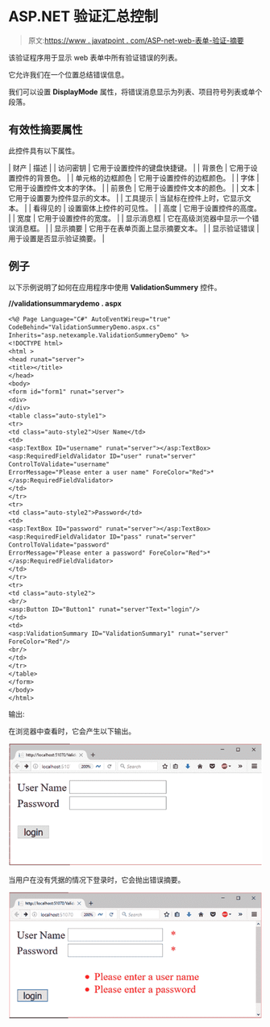 # ASP.NET 验证汇总控制

> 原文:[https://www . javatpoint . com/ASP-net-web-表单-验证-摘要](https://www.javatpoint.com/asp-net-web-form-validation-summary)

该验证程序用于显示 web 表单中所有验证错误的列表。

它允许我们在一个位置总结错误信息。

我们可以设置 **DisplayMode** 属性，将错误消息显示为列表、项目符号列表或单个段落。

## 有效性摘要属性

此控件具有以下属性。

| 财产 | 描述 |
| 访问密钥 | 它用于设置控件的键盘快捷键。 |
| 背景色 | 它用于设置控件的背景色。 |
| 单元格的边框颜色 | 它用于设置控件的边框颜色。 |
| 字体 | 它用于设置控件文本的字体。 |
| 前景色 | 它用于设置控件文本的颜色。 |
| 文本 | 它用于设置要为控件显示的文本。 |
| 工具提示 | 当鼠标在控件上时，它显示文本。 |
| 看得见的 | 设置窗体上控件的可见性。 |
| 高度 | 它用于设置控件的高度。 |
| 宽度 | 它用于设置控件的宽度。 |
| 显示消息框 | 它在高级浏览器中显示一个错误消息框。 |
| 显示摘要 | 它用于在表单页面上显示摘要文本。 |
| 显示验证错误 | 用于设置是否显示验证摘要。 |

## 例子

以下示例说明了如何在应用程序中使用 **ValidationSummery** 控件。

**//validationsummarydemo . aspx**

```
<%@ Page Language="C#" AutoEventWireup="true" CodeBehind="ValidationSummeryDemo.aspx.cs" 
Inherits="asp.netexample.ValidationSummeryDemo" %>
<!DOCTYPE html>
<html >
<head runat="server">
<title></title>
</head>
<body>
<form id="form1" runat="server">
<div>
</div>
<table class="auto-style1">
<tr>
<td class="auto-style2">User Name</td>
<td>
<asp:TextBox ID="username" runat="server"></asp:TextBox>
<asp:RequiredFieldValidator ID="user" runat="server" ControlToValidate="username" 
ErrorMessage="Please enter a user name" ForeColor="Red">*</asp:RequiredFieldValidator>
</td>
</tr>
<tr>
<td class="auto-style2">Password</td>
<td>
<asp:TextBox ID="password" runat="server"></asp:TextBox>
<asp:RequiredFieldValidator ID="pass" runat="server" ControlToValidate="password" 
ErrorMessage="Please enter a password" ForeColor="Red">*</asp:RequiredFieldValidator>
</td>
</tr>
<tr>
<td class="auto-style2">
<br/>
<asp:Button ID="Button1" runat="server"Text="login"/>
</td>
<td>
<asp:ValidationSummary ID="ValidationSummary1" runat="server" ForeColor="Red"/>
<br/>
</td>
</tr>
</table>
</form>
</body>
</html>

```

输出:

在浏览器中查看时，它会产生以下输出。

![ASP Validation summary 1](img/3cc6c94d5db7310a3070758974a55027.png)

当用户在没有凭据的情况下登录时，它会抛出错误摘要。

![ASP Validation summary 2](img/3207077c324ba9a0f01d9aa4220cafbb.png)
